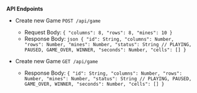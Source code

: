 **API Endpoints**

- Create new Game
`POST /api/game`

    - Request Body: `{
                	"columns": 8,
                	"rows": 8,
                	"mines": 10
                }`
    - Response Body: ```json
    {
                     "id": String,
                    "columns": Number,  
                           "rows": Number,
                            "mines": Number,
                            "status": String // PLAYING, PAUSED, GAME_OVER, WINNER,
                            "seconds": Number,
                            "cells": []
                }```               

- Create new Game
`GET /api/game`

    - Response Body: `{
                	 "id": String,
                    "columns": Number,
                            "rows": Number,
                            "mines": Number,
                            "status": String // PLAYING, PAUSED, GAME_OVER, WINNER,
                            "seconds": Number,
                            "cells": []
                }`
